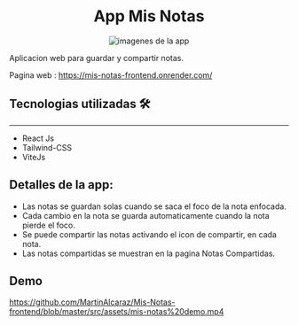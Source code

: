 <h1 align="center"> App Mis Notas</h1>
<p align="center" >
  <img alt='imagenes de la app' src=''/>
</p> 

Aplicacion web para guardar y compartir notas.

Pagina web : https://mis-notas-frontend.onrender.com/

## Tecnologias utilizadas 🛠️
---
- React Js
- Tailwind-CSS
- ViteJs

## Detalles de la app:
- Las notas se guardan solas cuando se saca el foco de la nota enfocada.
- Cada cambio en la nota se guarda automaticamente cuando la nota pierde el foco.
- Se puede compartir las notas activando el icon de compartir, en cada nota.
- Las notas compartidas se muestran en la pagina Notas Compartidas.

## Demo
https://github.com/MartinAlcaraz/Mis-Notas-frontend/blob/master/src/assets/mis-notas%20demo.mp4

